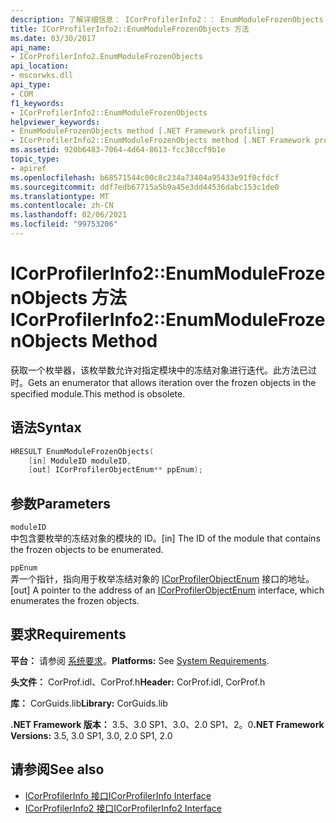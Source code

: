 ```yaml
---
description: 了解详细信息： ICorProfilerInfo2：： EnumModuleFrozenObjects 方法
title: ICorProfilerInfo2::EnumModuleFrozenObjects 方法
ms.date: 03/30/2017
api_name:
- ICorProfilerInfo2.EnumModuleFrozenObjects
api_location:
- mscorwks.dll
api_type:
- COM
f1_keywords:
- ICorProfilerInfo2::EnumModuleFrozenObjects
helpviewer_keywords:
- EnumModuleFrozenObjects method [.NET Framework profiling]
- ICorProfilerInfo2::EnumModuleFrozenObjects method [.NET Framework profiling]
ms.assetid: 920b6483-7064-4d64-8613-fcc38ccf9b1e
topic_type:
- apiref
ms.openlocfilehash: b68571544c00c8c234a73404a95433e91f0cfdcf
ms.sourcegitcommit: ddf7edb67715a5b9a45e3dd44536dabc153c1de0
ms.translationtype: MT
ms.contentlocale: zh-CN
ms.lasthandoff: 02/06/2021
ms.locfileid: "99753206"
---
```

# <a name="icorprofilerinfo2enummodulefrozenobjects-method"></a><span data-ttu-id="e8110-103">ICorProfilerInfo2::EnumModuleFrozenObjects 方法</span><span class="sxs-lookup"><span data-stu-id="e8110-103">ICorProfilerInfo2::EnumModuleFrozenObjects Method</span></span>

<span data-ttu-id="e8110-104">获取一个枚举器，该枚举数允许对指定模块中的冻结对象进行迭代。此方法已过时。</span><span class="sxs-lookup"><span data-stu-id="e8110-104">Gets an enumerator that allows iteration over the frozen objects in the specified module.This method is obsolete.</span></span>  
  
## <a name="syntax"></a><span data-ttu-id="e8110-105">语法</span><span class="sxs-lookup"><span data-stu-id="e8110-105">Syntax</span></span>  
  
```cpp  
HRESULT EnumModuleFrozenObjects(  
    [in] ModuleID moduleID,  
    [out] ICorProfilerObjectEnum** ppEnum);  
```  
  
## <a name="parameters"></a><span data-ttu-id="e8110-106">参数</span><span class="sxs-lookup"><span data-stu-id="e8110-106">Parameters</span></span>  

 `moduleID`  
 <span data-ttu-id="e8110-107">中包含要枚举的冻结对象的模块的 ID。</span><span class="sxs-lookup"><span data-stu-id="e8110-107">[in] The ID of the module that contains the frozen objects to be enumerated.</span></span>  
  
 `ppEnum`  
 <span data-ttu-id="e8110-108">弄一个指针，指向用于枚举冻结对象的 [ICorProfilerObjectEnum](icorprofilerobjectenum-interface.md) 接口的地址。</span><span class="sxs-lookup"><span data-stu-id="e8110-108">[out] A pointer to the address of an [ICorProfilerObjectEnum](icorprofilerobjectenum-interface.md) interface, which enumerates the frozen objects.</span></span>  
  
## <a name="requirements"></a><span data-ttu-id="e8110-109">要求</span><span class="sxs-lookup"><span data-stu-id="e8110-109">Requirements</span></span>  

 <span data-ttu-id="e8110-110">**平台：** 请参阅 [系统要求](../../get-started/system-requirements.md)。</span><span class="sxs-lookup"><span data-stu-id="e8110-110">**Platforms:** See [System Requirements](../../get-started/system-requirements.md).</span></span>  
  
 <span data-ttu-id="e8110-111">**头文件：** CorProf.idl、CorProf.h</span><span class="sxs-lookup"><span data-stu-id="e8110-111">**Header:** CorProf.idl, CorProf.h</span></span>  
  
 <span data-ttu-id="e8110-112">**库：** CorGuids.lib</span><span class="sxs-lookup"><span data-stu-id="e8110-112">**Library:** CorGuids.lib</span></span>  
  
 <span data-ttu-id="e8110-113">**.NET Framework 版本：** 3.5、3.0 SP1、3.0、2.0 SP1、2。0</span><span class="sxs-lookup"><span data-stu-id="e8110-113">**.NET Framework Versions:** 3.5, 3.0 SP1, 3.0, 2.0 SP1, 2.0</span></span>  
  
## <a name="see-also"></a><span data-ttu-id="e8110-114">请参阅</span><span class="sxs-lookup"><span data-stu-id="e8110-114">See also</span></span>

- [<span data-ttu-id="e8110-115">ICorProfilerInfo 接口</span><span class="sxs-lookup"><span data-stu-id="e8110-115">ICorProfilerInfo Interface</span></span>](icorprofilerinfo-interface.md)
- [<span data-ttu-id="e8110-116">ICorProfilerInfo2 接口</span><span class="sxs-lookup"><span data-stu-id="e8110-116">ICorProfilerInfo2 Interface</span></span>](icorprofilerinfo2-interface.md)
